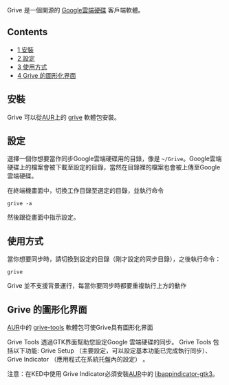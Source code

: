 Grive 是一個開源的 [Google雲端硬碟](https://en.wikipedia.org/wiki/Google_Drive "wikipedia:Google Drive") 客戶端軟體。

## Contents

*   [1 安裝](#.E5.AE.89.E8.A3.9D)
*   [2 設定](#.E8.A8.AD.E5.AE.9A)
*   [3 使用方式](#.E4.BD.BF.E7.94.A8.E6.96.B9.E5.BC.8F)
*   [4 Grive 的圖形化界面](#Grive_.E7.9A.84.E5.9C.96.E5.BD.A2.E5.8C.96.E7.95.8C.E9.9D.A2)

## 安裝

Grive 可以從[AUR](/index.php/AUR "AUR")上的 [grive](https://aur.archlinux.org/packages/grive/) 軟體包安裝。

## 設定

選擇一個你想要當作同步Google雲端硬碟用的目錄，像是 `~/Grive`。Google雲端硬碟上的檔案會被下載至設定的目錄，當然在目錄裡的檔案也會被上傳至Google雲端硬碟。

在終端機畫面中，切換工作目錄至選定的目錄，並執行命令

```
grive -a

```

然後跟從畫面中指示設定。

## 使用方式

當你想要同步時，請切換到設定的目錄（剛才設定的同步目錄），之後執行命令：

```
grive

```

Grive 並不支援背景運行，每當你要同步時都要重複執行上方的動作

## Grive 的圖形化界面

[AUR](/index.php/AUR "AUR")中的 [grive-tools](https://aur.archlinux.org/packages/grive-tools/) 軟體包可使Grive具有圖形化界面

Grive Tools 透過GTK界面幫助您設定Google 雲端硬碟的同步。 Grive Tools 包括以下功能: Grive Setup （主要設定，可以設定基本功能已完成執行同步）、 Grive Indicator （應用程式在系統托盤內的設定） 。

注意：在KED中使用 Grive Indicator必須安裝[AUR](/index.php/AUR "AUR")中的 [libappindicator-gtk3](https://www.archlinux.org/packages/?name=libappindicator-gtk3)。